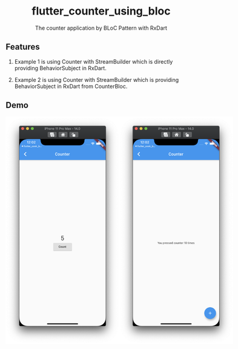 <h1 align="center">flutter_counter_using_bloc</h1>
<div align="center">
    The counter application by BLoC Pattern with RxDart
</div>

## Features

1. Example 1 is using Counter with StreamBuilder which is directly providing BehaviorSubject in RxDart.

2. Example 2 is using Counter with StreamBuilder which is providing BehaviorSubject in RxDart from CounterBloc.

## Demo

<div style="display:flex" align="center">
    <img src="images/1.png" alt="1" width="300"/>
    <img src="images/2.png" alt="2" width="300"/>
</div>
